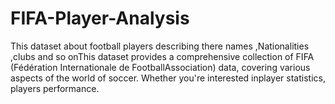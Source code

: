 # FIFA-Player-Analysis
This dataset about football players describing there names ,Nationalities ,clubs and so onThis dataset provides a comprehensive collection of FIFA (Fédération Internationale de FootballAssociation) data, covering various aspects of the world of soccer. Whether you're interested inplayer statistics, players performance.
